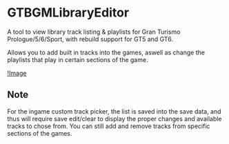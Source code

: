 # GTBGMLibraryEditor
A tool to view library track listing &amp; playlists for Gran Turismo Prologue/5/6/Sport, with rebuild support for GT5 and GT6.

Allows you to add built in tracks into the games, aswell as change the playlists that play in certain sections of the game.

[!Image](https://cdn.discordapp.com/attachments/615245340773187602/763967444741783562/unknown.png)
## Note
For the ingame custom track picker, the list is saved into the save data, and thus will require save edit/clear to display the proper changes and available tracks to chose from.
You can still add and remove tracks from specific sections of the games.
